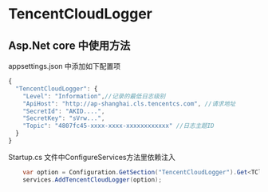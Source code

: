# TencentCloudLogger

## Asp.Net core 中使用方法

appsettings.json 中添加如下配置项

```js
{
  "TencentCloudLogger": {
    "Level": "Information",//记录的最低日志级别
    "ApiHost": "http://ap-shanghai.cls.tencentcs.com", //请求地址
    "SecretId": "AKID....",
    "SecretKey": "sVrw...",
    "Topic": "4807fc45-xxxx-xxxx-xxxxxxxxxxxx" //日志主题ID
  }
}
```

Startup.cs 文件中ConfigureServices方法里依赖注入

```csharp
    var option = Configuration.GetSection("TencentCloudLogger").Get<TCloudOption>();
    services.AddTencentCloudLogger(option);
```

